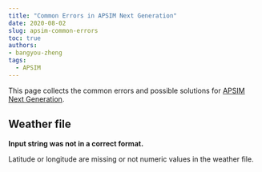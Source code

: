```yaml
---
title: "Common Errors in APSIM Next Generation"
date: 2020-08-02
slug: apsim-common-errors
toc: true
authors:
- bangyou-zheng
tags:
  - APSIM
---
```



This page collects the common errors and possible solutions for [APSIM Next Generation](https://apsim.info).


## Weather file

**Input string was not in a correct format.**

Latitude or longitude are missing or not numeric values in the weather file. 

